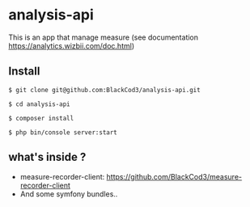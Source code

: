 analysis-api
============

This is an app that manage measure (see documentation https://analytics.wizbii.com/doc.html)

## Install ##

	$ git clone git@github.com:BlackCod3/analysis-api.git

	$ cd analysis-api

	$ composer install

	$ php bin/console server:start 


## what's inside ? ##

* measure-recorder-client: https://github.com/BlackCod3/measure-recorder-client
* And some symfony bundles..

